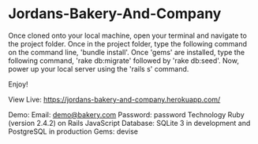 # Jordans-Bakery-And-Company

Once cloned onto your local machine, open your terminal and navigate to the project folder.
Once in the project folder, type the following command on the command line, 'bundle install'.
Once 'gems' are installed, type the following command, 'rake db:migrate' followed by 'rake db:seed'.
Now, power up your local server using the 'rails s' command.

Enjoy!

View Live: https://jordans-bakery-and-company.herokuapp.com/

Demo:
Email: demo@bakery.com
Password: password
Technology
Ruby (version 2.4.2) on Rails
JavaScript
Database: SQLite 3 in development and PostgreSQL in production
Gems:
devise
